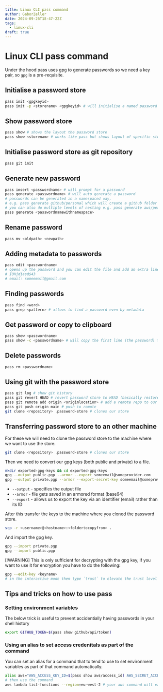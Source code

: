 ```yaml
---
title: Linux CLI pass command
author: GaborZeller
date: 2024-09-26T18-47-22Z
tags:
  - linux-cli
draft: true
---
```


# Linux CLI pass command

Under the hood pass uses gpg to generate passwords so we need a key pair, so `gpg` is a pre-requisite.

## Initialise a password store

```sh
pass init <gpgkeyid>
pass init -p <storename> <gpgkeyid> # will initialise a named password store that will appear as a folder
```

## Show password store

```sh
pass show # shows the layout the password store
pass show <storenam> # works like pass but shows layout of specific store
```

## Initialise password store as git repository

```sh
pass git init
```

## Generate new password

```sh
pass insert <passwordname> # will prompt for a password
pass generate <passwordname> # will auto generate a password
# passwords can be generated in a namespaced way,
# e.g. pass generate github/personal which will create a github folder and the personal password inside it
# you can also do multiple levels of nesting e.g. pass generate aws/personal/account
pass generate <passwordnamewithnamespace>
```

## Rename password

```sh
pass mv <oldpath> <newpath>
```

## Adding metadata to passwords

```sh
pass edit <passwordname>
# opens up the password and you can edit the file and add an extra line to it e.g.
# IUHjdjasd$43
# email: someemail@gmail.com
```

## Finding passwords

```sh
pass find <word>
pass grep <pattern> # allows to find a password even by metadata
```

## Get password or copy to clipboard

```sh
pass show <passwordname>
pass show -c <passwordname> # will copy the first line (the password) to the clipboard
```

## Delete passwords

```sh
pass rm <passwordname>
```

## Using git with the password store

```sh
pass git log # show git history
pass git revert HEAD # revert password store to HEAD (basically restore deleted password)
pass git remote add origin <originlocation> # add a remote repo to our password store
pass git push origin main # push to remote
git clone <repository> .password-store # clones our store
```

## Transferring password store to an other machine

For these we will need to clone the password store to the machine where we want to use the store.

```sh
git clone <repository> .password-store # clones our store
```

Then we need to convert our gpg keys (both public and private) to a file.

```sh
mkdir exported-gpg-keys && cd exported-gpg-keys
gpg --output public.pgp --armor --export someemail@someprovider.com
gpg --output private.pgp --armor --export-secret-key someemail@someprovider.com
```

- `--output` - specifies the output file
- `--armor` - file gets saved in an armored format (base64)
- `--export` - allows us to export the key via an identifier (email) rather than its ID

After this transfer the keys to the machine where you cloned the password store.

```sh
scp -r <username>@<hostname>:<foldertocopyfrom> .
```

And import the gpg key.

```sh
gpg --import private.pgp
gpg --import public.pgp
```

[!WARNING] This is only sufficient for decrypting with the gpg key, if you want to use it for encryption you have to do the following:

```sh
gpg --edit-key <keyname>
# in the interactive mode then type `trust` to elevate the trust level of the key (level 5)
```

## Tips and tricks on how to use pass

### Setting environment variables

The below trick is useful to prevent accidentially having passwords in your shell history

```sh
export GITHUB_TOKEN=$(pass show github/api/token)
```

### Using an alias to set access credenitals as part of the command

You can set an alias for a command that to tend to use to set environment variables as part of that command automatically.

```sh
alias aws="AWS_ACCESS_KEY_ID=$(pass show aws/access_id) AWS_SECRET_ACCESS_KEY=$(pass show aws/secret_key) aws"
# then use the command
aws lambda list-functions --region=eu-west-2 # your aws command will execute the aliased command with the passwords
```
